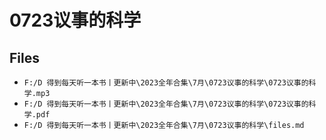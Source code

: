 # 0723议事的科学

## Files

- `F:/D 得到每天听一本书丨更新中\2023全年合集\7月\0723议事的科学\0723议事的科学.mp3`
- `F:/D 得到每天听一本书丨更新中\2023全年合集\7月\0723议事的科学\0723议事的科学.pdf`
- `F:/D 得到每天听一本书丨更新中\2023全年合集\7月\0723议事的科学\files.md`
